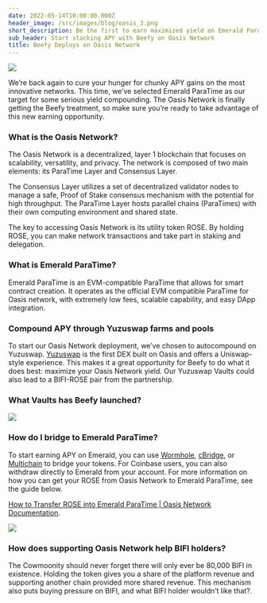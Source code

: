 ```yaml
---
date: 2022-05-14T10:00:00.000Z
header_image: /src/images/blog/oasis_3.png
short_description: Be the first to earn maximized yield on Emerald ParaTime with our Beefy Vaults
sub_header: Start stacking APY with Beefy on Oasis Network
title: Beefy Deploys on Oasis Network
---
```

![](/src/images/blog/oasis_3.png)

We’re back again to cure your hunger for chunky APY gains on the most innovative networks. This time, we’ve selected Emerald ParaTime as our target for some serious yield compounding. The Oasis Network is finally getting the Beefy treatment, so make sure you’re ready to take advantage of this new earning opportunity.

### What is the Oasis Network?

The Oasis Network is a decentralized, layer 1 blockchain that focuses on scalability, versatility, and privacy. The network is composed of two main elements: its ParaTime Layer and Consensus Layer.

The Consensus Layer utilizes a set of decentralized validator nodes to manage a safe, Proof of Stake consensus mechanism with the potential for high throughput. The ParaTime Layer hosts parallel chains (ParaTimes) with their own computing environment and shared state.

The key to accessing Oasis Network is its utility token ROSE. By holding ROSE, you can make network transactions and take part in staking and delegation.

### What is Emerald ParaTime?

Emerald ParaTime is an EVM-compatible ParaTime that allows for smart contract creation. It operates as the official EVM compatible ParaTime for Oasis network, with extremely low fees, scalable capability, and easy DApp integration.

### Compound APY through Yuzuswap farms and pools

To start our Oasis Network deployment, we’ve chosen to autocompound on Yuzuswap. [Yuzuswap](https://app.yuzu-swap.com/#/) is the first DEX built on Oasis and offers a Uniswap-style experience. This makes it a great opportunity for Beefy to do what it does best: maximize your Oasis Network yield. Our Yuzuswap Vaults could also lead to a BIFI-ROSE pair from the partnership.

### What Vaults has Beefy launched?

![](/src/images/blog/yuzu.png)

### How do I bridge to Emerald ParaTime?

To start earning APY on Emerald, you can use [Wormhole](https://wormholenetwork.com/), [cBridge](https://cbridge.celer.network/), or [Multichain](https://multichain.xyz/) to bridge your tokens. For Coinbase users, you can also withdraw directly to Emerald from your account. For more information on how you can get your ROSE from Oasis Network to Emerald ParaTime, see the guide below.

[How to Transfer ROSE into Emerald ParaTime | Oasis Network Documentation](https://docs.oasis.dev/general/manage-tokens/how-to-transfer-rose-into-emerald-paratime/#:\~:text=Under%20Emerald%20click%20on%20the,review%20and%20confirm%20the%20transaction).

![](/src/images/blog/bridge.png)

### How does supporting Oasis Network help BIFI holders?

The Cowmoonity should never forget there will only ever be 80,000 BIFI in existence. Holding the token gives you a share of the platform revenue and supporting another chain provided more shared revenue. This mechanism also puts buying pressure on BIFI, and what BIFI holder wouldn’t like that?.
